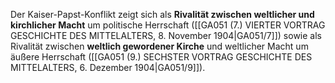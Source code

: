 
Der Kaiser-Papst-Konflikt zeigt sich als **Rivalität zwischen weltlicher und kirchlicher Macht** um politische Herrschaft ([[GA051 (7.) VIERTER VORTRAG GESCHICHTE DES MITTELALTERS, 8. November 1904|GA051/7]]) sowie als Rivalität zwischen **weltlich gewordener Kirche** und weltlicher Macht um äußere Herrschaft ([[GA051 (9.) SECHSTER VORTRAG GESCHICHTE DES MITTELALTERS, 6. Dezember 1904|GA051/9]]).
